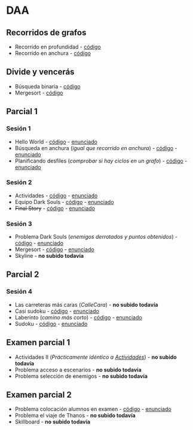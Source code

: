 # DAA
## Recorridos de grafos
- Recorrido en profundidad - [código](https://github.com/RamsayBoy/DAA/blob/master/src/recorridosGrafos/BusquedaProfundidad.java)
- Recorrido en anchura - [código](https://github.com/RamsayBoy/DAA/blob/master/src/recorridosGrafos/BusquedaAnchura.java)
## Divide y vencerás
- Búsqueda binaria - [código](https://github.com/RamsayBoy/DAA/blob/master/src/divideYVenceras/BusquedaBinaria.java)
- Mergesort - [código](https://github.com/RamsayBoy/DAA/blob/master/src/divideYVenceras/Mergesort.java)
## Parcial 1
### Sesión 1
- Hello World - [código](https://github.com/RamsayBoy/DAA/blob/master/src/primerParcial/sesion1/HelloWorld.java) - [enunciado](https://github.com/RamsayBoy/DAA/blob/master/enunciadosSesiones/sesion1/helloWorld.pdf)
- Búsqueda en anchura (_igual que recorrido en anchura_) - [código](https://github.com/RamsayBoy/DAA/blob/master/src/primerParcial/sesion1/BusquedaAnchura.java) - [enunciado](https://github.com/RamsayBoy/DAA/blob/master/enunciadosSesiones/sesion1/busquedaAnchura.pdf)
- Planificando desfiles (_comprobar si hay ciclos en un grafo_) - [código](https://github.com/RamsayBoy/DAA/blob/master/src/primerParcial/sesion1/Ciclos.java) - [enunciado](https://github.com/RamsayBoy/DAA/blob/master/enunciadosSesiones/sesion1/planificandoDesfiles.pdf)
### Sesión 2
- Actividades - [código](https://github.com/RamsayBoy/DAA/blob/master/src/primerParcial/sesion2/Actividades.java) - [enunciado](https://github.com/RamsayBoy/DAA/blob/master/enunciadosSesiones/sesion2/actividades.pdf)
- Equipo Dark Souls - [código](https://github.com/RamsayBoy/DAA/blob/master/src/primerParcial/sesion2/EquipoDarkSouls.java) - [enunciado](https://github.com/RamsayBoy/DAA/blob/master/enunciadosSesiones/sesion2/equipoDarkSouls.pdf)
- ~~Final Story~~ - [código](https://github.com/RamsayBoy/DAA/blob/master/src/primerParcial/sesion2/FinalStory.java) - [enunciado](https://github.com/RamsayBoy/DAA/blob/master/enunciadosSesiones/sesion2/finalStory.pdf)
### Sesión 3
- Problema Dark Souls (_enemigos derrotados y puntos obtenidos_) - [código](https://github.com/RamsayBoy/DAA/blob/master/src/primerParcial/sesion3/PuntosDarkSouls.java) - [enunciado](https://github.com/RamsayBoy/DAA/blob/master/enunciadosSesiones/sesion3/puntosDarkSouls.pdf)
- Mergesort - [código](https://github.com/RamsayBoy/DAA/blob/master/src/primerParcial/sesion3/Mergesort.java) - [enunciado](https://github.com/RamsayBoy/DAA/blob/master/enunciadosSesiones/sesion3/mergesort.pdf)
- Skyline - **no subido todavía**
## Parcial 2
### Sesión 4
- Las carreteras más caras (_CalleCara_) - **no subido todavía**
- Casi sudoku - [código](https://github.com/RamsayBoy/DAA/blob/master/src/segundoParcial/CasiSudoku.java) - [enunciado](https://github.com/RamsayBoy/DAA/blob/master/enunciadosSesiones/sesion4/casiSudoku.pdf)
- Laberinto (_camino más corto_) - [código](https://github.com/RamsayBoy/DAA/blob/master/src/segundoParcial/LaberintoCorto.java) - [enunciado](https://github.com/RamsayBoy/DAA/blob/master/enunciadosSesiones/sesion4/laberintoCorto.pdf)
- Sudoku - [código](https://github.com/RamsayBoy/DAA/blob/master/src/segundoParcial/Sudoku.java) - [enunciado](https://github.com/RamsayBoy/DAA/blob/master/enunciadosSesiones/sesion4/sudoku.pdf)
## Examen parcial 1
- Actividades II (_Prácticamente idéntico a [Actividades](https://github.com/RamsayBoy/DAA/blob/master/src/primerParcial/sesion2/Actividades.java)_) - **no subido todavía**
- Problema acceso a escenarios - **no subido todavía**
- Problema selección de enemigos - **no subido todavía**
## Examen parcial 2
- Problema colocación alumnos en examen - [código](https://github.com/RamsayBoy/DAA/blob/master/src/segundoParcial/examen/Examen.java) - [enunciado](https://github.com/RamsayBoy/DAA/blob/master/enunciadosExamenes/examen.pdf)
- Problema el viaje de Thanos - **no subido todavía**
- Skillboard - **no subido todavía**
